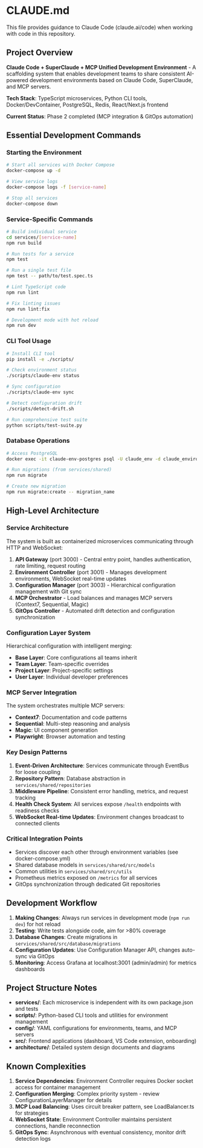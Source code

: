 # CLAUDE.md

This file provides guidance to Claude Code (claude.ai/code) when working with code in this repository.

## Project Overview

**Claude Code + SuperClaude + MCP Unified Development Environment** - A scaffolding system that enables development teams to share consistent AI-powered development environments based on Claude Code, SuperClaude, and MCP servers.

**Tech Stack**: TypeScript microservices, Python CLI tools, Docker/DevContainer, PostgreSQL, Redis, React/Next.js frontend

**Current Status**: Phase 2 completed (MCP integration & GitOps automation)

## Essential Development Commands

### Starting the Environment
```bash
# Start all services with Docker Compose
docker-compose up -d

# View service logs
docker-compose logs -f [service-name]

# Stop all services
docker-compose down
```

### Service-Specific Commands
```bash
# Build individual service
cd services/[service-name]
npm run build

# Run tests for a service
npm test

# Run a single test file
npm test -- path/to/test.spec.ts

# Lint TypeScript code
npm run lint

# Fix linting issues
npm run lint:fix

# Development mode with hot reload
npm run dev
```

### CLI Tool Usage
```bash
# Install CLI tool
pip install -e ./scripts/

# Check environment status
./scripts/claude-env status

# Sync configuration
./scripts/claude-env sync

# Detect configuration drift
./scripts/detect-drift.sh

# Run comprehensive test suite
python scripts/test-suite.py
```

### Database Operations
```bash
# Access PostgreSQL
docker exec -it claude-env-postgres psql -U claude_env -d claude_environment

# Run migrations (from services/shared)
npm run migrate

# Create new migration
npm run migrate:create -- migration_name
```

## High-Level Architecture

### Service Architecture
The system is built as containerized microservices communicating through HTTP and WebSocket:

1. **API Gateway** (port 3000) - Central entry point, handles authentication, rate limiting, request routing
2. **Environment Controller** (port 3001) - Manages development environments, WebSocket real-time updates
3. **Configuration Manager** (port 3003) - Hierarchical configuration management with Git sync
4. **MCP Orchestrator** - Load balances and manages MCP servers (Context7, Sequential, Magic)
5. **GitOps Controller** - Automated drift detection and configuration synchronization

### Configuration Layer System
Hierarchical configuration with intelligent merging:
- **Base Layer**: Core configurations all teams inherit
- **Team Layer**: Team-specific overrides
- **Project Layer**: Project-specific settings
- **User Layer**: Individual developer preferences

### MCP Server Integration
The system orchestrates multiple MCP servers:
- **Context7**: Documentation and code patterns
- **Sequential**: Multi-step reasoning and analysis
- **Magic**: UI component generation
- **Playwright**: Browser automation and testing

### Key Design Patterns
1. **Event-Driven Architecture**: Services communicate through EventBus for loose coupling
2. **Repository Pattern**: Database abstraction in `services/shared/repositories`
3. **Middleware Pipeline**: Consistent error handling, metrics, and request tracking
4. **Health Check System**: All services expose `/health` endpoints with readiness checks
5. **WebSocket Real-time Updates**: Environment changes broadcast to connected clients

### Critical Integration Points
- Services discover each other through environment variables (see docker-compose.yml)
- Shared database models in `services/shared/src/models`
- Common utilities in `services/shared/src/utils`
- Prometheus metrics exposed on `/metrics` for all services
- GitOps synchronization through dedicated Git repositories

## Development Workflow

1. **Making Changes**: Always run services in development mode (`npm run dev`) for hot reload
2. **Testing**: Write tests alongside code, aim for >80% coverage
3. **Database Changes**: Create migrations in `services/shared/src/database/migrations`
4. **Configuration Updates**: Use Configuration Manager API, changes auto-sync via GitOps
5. **Monitoring**: Access Grafana at localhost:3001 (admin/admin) for metrics dashboards

## Project Structure Notes

- **services/**: Each microservice is independent with its own package.json and tests
- **scripts/**: Python-based CLI tools and utilities for environment management
- **config/**: YAML configurations for environments, teams, and MCP servers
- **src/**: Frontend applications (dashboard, VS Code extension, onboarding)
- **architecture/**: Detailed system design documents and diagrams

## Known Complexities

1. **Service Dependencies**: Environment Controller requires Docker socket access for container management
2. **Configuration Merging**: Complex priority system - review ConfigurationLayerManager for details
3. **MCP Load Balancing**: Uses circuit breaker pattern, see LoadBalancer.ts for strategies
4. **WebSocket State**: Environment Controller maintains persistent connections, handle reconnection
5. **GitOps Sync**: Asynchronous with eventual consistency, monitor drift detection logs